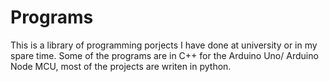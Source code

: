 # Programs
This is a library of programming porjects I have done at university or in my spare time. Some of the programs are in C++ for the Arduino Uno/ Arduino Node MCU, most of the projects are writen in python. 
